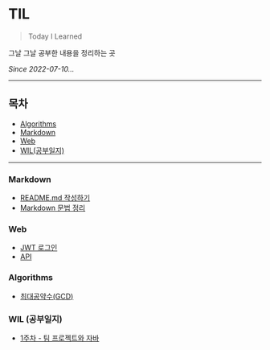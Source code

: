 # TIL

>Today I Learned

그날 그날 공부한 내용을 정리하는 곳

_Since 2022-07-10..._

---

## 목차

* [Algorithms](#Algorithms)
* [Markdown](#Markdown)
* [Web](#Web)
* [WIL(공부일지)](#WIL)

---

### Markdown

* [README.md 작성하기](README.md)
* [Markdown 문법 정리](Markdown/BasicMarkdown.md)

### Web

* [JWT 로그인](Web/JWT.md)
* [API](Web/API.md)

### Algorithms

* [최대공약수(GCD)](Algorithms/GCD.md)

### WIL (공부일지)

* [1주차 - 팀 프로젝트와 자바](WIL/220717_%ED%8C%80-%ED%94%84%EB%A1%9C%EC%A0%9D%ED%8A%B8%EC%99%80-%EC%9E%90%EB%B0%94.md)
